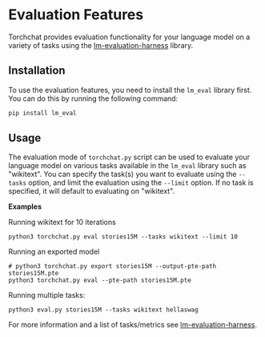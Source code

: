 
Evaluation Features
===================

Torchchat provides evaluation functionality for your language model on a variety of tasks using the [lm-evaluation-harness](https://github.com/facebookresearch/lm_eval) library.

Installation
------------

To use the evaluation features, you need to install the `lm_eval` library first. You can do this by running the following command:
```bash
pip install lm_eval
```
Usage
-----

The evaluation mode of `torchchat.py` script can be used to evaluate your language model on various tasks available in the `lm_eval` library such as "wikitext". You can specify the task(s) you want to evaluate using the `--tasks` option, and limit the evaluation using the `--limit` option. If no task is specified, it will default to evaluating on "wikitext".

**Examples**

Running wikitext for 10 iterations
```
python3 torchchat.py eval stories15M --tasks wikitext --limit 10
```

Running an exported model
```
# python3 torchchat.py export stories15M --output-pte-path stories15M.pte
python3 torchchat.py eval --pte-path stories15M.pte
```

Running multiple tasks:
```
python3 eval.py stories15M --tasks wikitext hellaswag
```

For more information and a list of tasks/metrics see [lm-evaluation-harness](https://github.com/facebookresearch/lm_eval).
